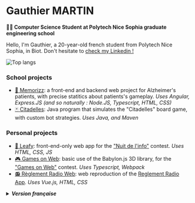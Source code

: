 # Gauthier MARTIN
**🧑‍🎓 Computer Science Student at Polytech Nice Sophia graduate engineering school**

Hello, I'm Gauthier, a 20-year-old french student from Polytech Nice Sophia, in Biot. Don't hesitate to [check my Linkedin !](https://www.linkedin.com/in/gauthier-martin-45a788276/)

![Top langs](https://github-readme-stats.vercel.app/api/top-langs/?username=martgauthier&layout=donut&theme=radical)

### School projects
- [🧠 Memorizz](https://github.com/martgauthier/memorizz-web-projet-polytech): a front-end and backend web project for Alzheimer's patients, with precise statitics about patients's gameplay. *Uses Angular, Express.JS (and so naturally : Node.JS, Typescript, HTML, CSS)*
- [🃏 Citadelles](https://github.com/martgauthier/citadelles-projet-polytech): Java program that simulates the "Citadelles" board game, with custom bot strategies. *Uses Java, and Maven*

### Personal projects
- [🍃 Leafy](https://github.com/CamilleAntonios/CamilleAntonios.github.io): front-end-only web app for the ["Nuit de l'info"](https://www.nuitdelinfo.com/) contest. *Uses HTML, CSS, JS*
- [🎮 Games on Web](https://github.com/martgauthier/gamesonweb): basic use of the Babylon.js 3D library, for the ["Games on Web"](https://www.cgi.com/france/fr-fr/event/games-on-web-2023) contest. *Uses Typescript, Webpack*
- [📻 Règlement Radio Web](https://github.com/martgauthier/reglementradioweb): web reproduction of the [Reglement Radio App](https://www.instagram.com/reglementradio/). *Uses Vue.js, HTML, CSS*



<details>
  
<summary><i><b>Version française</b></i></summary>

**🧑‍🎓 Etudiant en informatique à l'école d'ingénieurs Polytech Nice Sophia**

Bonjour, je suis Gauthier, un étudiant de 20 ans de l'école Polytech Nice Sophia, à Biot. N'hésitez pas à [me contacter sur Linkedin !](https://www.linkedin.com/in/gauthier-martin-45a788276/)

### Projets étudiants
- [🧠 Memorizz](https://github.com/martgauthier/memorizz-web-projet-polytech): application web front-end et backend pour les personnes atteintes d'Alzheimer, avec statistiques précises sur la façon de jouer des patients. *Utilise Angular, Express.JS (et naturellement: Node.JS, Typescript, HTML, CSS)*
- [🃏 Citadelles](https://github.com/martgauthier/citadelles-projet-polytech): Programme Java qui simule le jeu "Citadelles", avec des stratégies de robots personnalisées. *Utilise Java, et Maven*

### Projets personnels
- [🍃 Leafy](https://github.com/CamilleAntonios/CamilleAntonios.github.io): application web pour le tournoi ["La Nuit de l'info"](https://www.nuitdelinfo.com/). *Utilise HTML, CSS, JS*
- [🎮 Games on Web](https://github.com/martgauthier/gamesonweb): utilisation simple de la librairie Babylon.js, pour le tournoi ["Games on Web"](https://www.cgi.com/france/fr-fr/event/games-on-web-2023). *Utilise Typescript, Webpack*
- [📻 Règlement Radio Web](https://github.com/martgauthier/reglementradioweb): reproduction web de l'appli [Reglement Radio](https://www.instagram.com/reglementradio/). *Utilise Vue.js, HTML, CSS*
</details>
